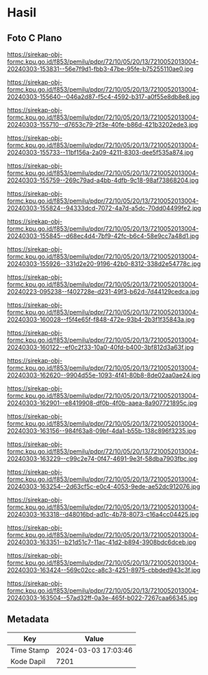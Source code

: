 # Hasil

## Foto C Plano

https://sirekap-obj-formc.kpu.go.id/f853/pemilu/pdpr/72/10/05/20/13/7210052013004-20240303-153831--56e7f9d1-fbb3-47be-95fe-b75255110ae0.jpg

https://sirekap-obj-formc.kpu.go.id/f853/pemilu/pdpr/72/10/05/20/13/7210052013004-20240303-155640--046a2d87-f5c4-4592-b317-a0f55e8db8e8.jpg

https://sirekap-obj-formc.kpu.go.id/f853/pemilu/pdpr/72/10/05/20/13/7210052013004-20240303-155710--d7653c79-2f3e-40fe-b86d-421b3202ede3.jpg

https://sirekap-obj-formc.kpu.go.id/f853/pemilu/pdpr/72/10/05/20/13/7210052013004-20240303-155733--11bf156a-2a09-4211-8303-dee5f535a874.jpg

https://sirekap-obj-formc.kpu.go.id/f853/pemilu/pdpr/72/10/05/20/13/7210052013004-20240303-155759--269c79ad-a4bb-4dfb-9c18-98af73868204.jpg

https://sirekap-obj-formc.kpu.go.id/f853/pemilu/pdpr/72/10/05/20/13/7210052013004-20240303-155824--94333dcd-7072-4a7d-a5dc-70dd04499fe2.jpg

https://sirekap-obj-formc.kpu.go.id/f853/pemilu/pdpr/72/10/05/20/13/7210052013004-20240303-155845--d68ec4d4-7bf9-42fc-b6c4-58e9cc7a48d1.jpg

https://sirekap-obj-formc.kpu.go.id/f853/pemilu/pdpr/72/10/05/20/13/7210052013004-20240303-155926--331d2e20-9196-42b0-8312-338d2e54778c.jpg

https://sirekap-obj-formc.kpu.go.id/f853/pemilu/pdpr/72/10/05/20/13/7210052013004-20240223-095238--f402728e-d231-49f3-b62d-7d44129cedca.jpg

https://sirekap-obj-formc.kpu.go.id/f853/pemilu/pdpr/72/10/05/20/13/7210052013004-20240303-160028--f5f4e65f-f848-472e-93b4-2b3f1f35843a.jpg

https://sirekap-obj-formc.kpu.go.id/f853/pemilu/pdpr/72/10/05/20/13/7210052013004-20240303-160122--ef0c2f33-10a0-40fd-b400-3bf812d3a63f.jpg

https://sirekap-obj-formc.kpu.go.id/f853/pemilu/pdpr/72/10/05/20/13/7210052013004-20240303-162620--9904d55e-1093-4f41-80b8-8de02aa0ae24.jpg

https://sirekap-obj-formc.kpu.go.id/f853/pemilu/pdpr/72/10/05/20/13/7210052013004-20240303-162901--e8419908-df0b-4f0b-aaea-8a907721895c.jpg

https://sirekap-obj-formc.kpu.go.id/f853/pemilu/pdpr/72/10/05/20/13/7210052013004-20240303-163156--984f63a8-09bf-4da1-b55b-138c896f3235.jpg

https://sirekap-obj-formc.kpu.go.id/f853/pemilu/pdpr/72/10/05/20/13/7210052013004-20240303-163229--c99c2e74-0f47-4691-9e3f-58dba7903fbc.jpg

https://sirekap-obj-formc.kpu.go.id/f853/pemilu/pdpr/72/10/05/20/13/7210052013004-20240303-163254--2d63cf5c-e0c4-4053-9ede-ae52dc912076.jpg

https://sirekap-obj-formc.kpu.go.id/f853/pemilu/pdpr/72/10/05/20/13/7210052013004-20240303-163318--d48016bd-ad1c-4b78-8073-c16a4cc04425.jpg

https://sirekap-obj-formc.kpu.go.id/f853/pemilu/pdpr/72/10/05/20/13/7210052013004-20240303-163351--b21d51c7-11ac-41d2-b894-3908bdc6dceb.jpg

https://sirekap-obj-formc.kpu.go.id/f853/pemilu/pdpr/72/10/05/20/13/7210052013004-20240303-163424--569c02cc-a8c3-4251-8975-cbbded943c3f.jpg

https://sirekap-obj-formc.kpu.go.id/f853/pemilu/pdpr/72/10/05/20/13/7210052013004-20240303-163504--57ad32ff-0a3e-465f-b022-7267caa66345.jpg


## Metadata

| Key        | Value               |
| ---------- | ------------------- |
| Time Stamp | 2024-03-03 17:03:46 |
| Kode Dapil | 7201                |



